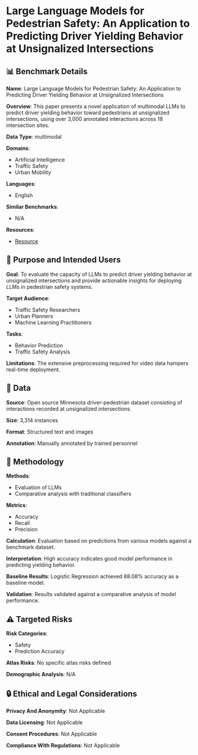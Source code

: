 # Large Language Models for Pedestrian Safety: An Application to Predicting Driver Yielding Behavior at Unsignalized Intersections

## 📊 Benchmark Details

**Name**: Large Language Models for Pedestrian Safety: An Application to Predicting Driver Yielding Behavior at Unsignalized Intersections

**Overview**: This paper presents a novel application of multimodal LLMs to predict driver yielding behavior toward pedestrians at unsignalized intersections, using over 3,000 annotated interactions across 18 intersection sites.

**Data Type**: multimodal

**Domains**:
- Artificial Intelligence
- Traffic Safety
- Urban Mobility

**Languages**:
- English

**Similar Benchmarks**:
- N/A

**Resources**:
- [Resource](https://doi.org/10.13020/SQ0X-YA83)

## 🎯 Purpose and Intended Users

**Goal**: To evaluate the capacity of LLMs to predict driver yielding behavior at unsignalized intersections and provide actionable insights for deploying LLMs in pedestrian safety systems.

**Target Audience**:
- Traffic Safety Researchers
- Urban Planners
- Machine Learning Practitioners

**Tasks**:
- Behavior Prediction
- Traffic Safety Analysis

**Limitations**: The extensive preprocessing required for video data hampers real-time deployment.

## 💾 Data

**Source**: Open source Minnesota driver-pedestrian dataset consisting of interactions recorded at unsignalized intersections.

**Size**: 3,314 instances

**Format**: Structured text and images

**Annotation**: Manually annotated by trained personnel

## 🔬 Methodology

**Methods**:
- Evaluation of LLMs
- Comparative analysis with traditional classifiers

**Metrics**:
- Accuracy
- Recall
- Precision

**Calculation**: Evaluation based on predictions from various models against a benchmark dataset.

**Interpretation**: High accuracy indicates good model performance in predicting yielding behavior.

**Baseline Results**: Logistic Regression achieved 88.08% accuracy as a baseline model.

**Validation**: Results validated against a comparative analysis of model performance.

## ⚠️ Targeted Risks

**Risk Categories**:
- Safety
- Prediction Accuracy

**Atlas Risks**:
No specific atlas risks defined

**Demographic Analysis**: N/A

## 🔒 Ethical and Legal Considerations

**Privacy And Anonymity**: Not Applicable

**Data Licensing**: Not Applicable

**Consent Procedures**: Not Applicable

**Compliance With Regulations**: Not Applicable
